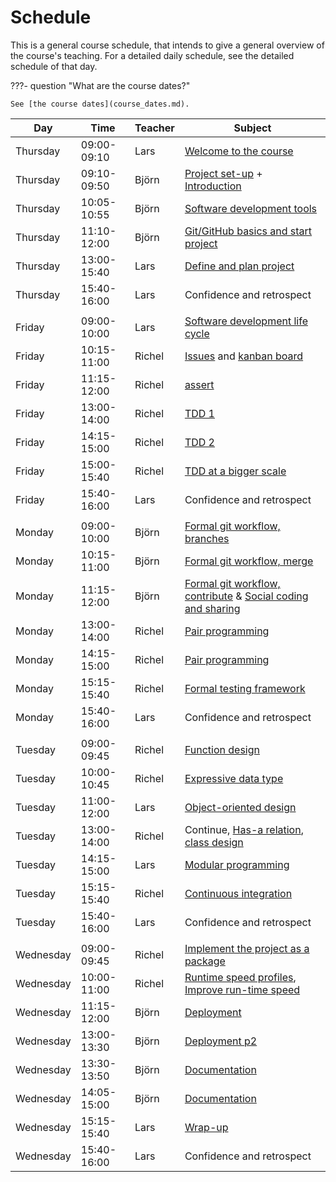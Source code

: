 # Schedule

This is a general course schedule, that intends to give a general overview
of the course's teaching.
For a detailed daily schedule, see the detailed schedule of that day.

???- question "What are the course dates?"

    See [the course dates](course_dates.md).

<!-- markdownlint-disable MD013 --><!-- Tables cannot be split up over lines, hence will break 80 characters per line -->
<!-- markdownlint-disable MD055 --><!-- We use three pipes to indicate an empty row -->

Day      |Time       |Teacher|Subject
---------|-----------|-------|-----------------------------------------------------------
Thursday |09:00-09:10|Lars   | [Welcome to the course](./intro.md)
Thursday |09:10-09:50|Björn  | [Project set-up](./project_start/configurations.md) + [Introduction](./introductions/intro.md)
Thursday |10:05-10:55|Björn  |[Software development tools](./introductions/sdlc_tools.md) <!-- includes modules (tiny) -->
Thursday |11:10-12:00|Björn  |[Git/GitHub basics and start project](./project_start/git_startup.md) <!-- includes merge conflicts -->
Thursday   |13:00-15:40|Lars   |[Define and plan project](./project_start/analysis_design.md)
Thursday   |15:40-16:00|Lars   |Confidence and retrospect
|||||
Friday  |09:00-10:00|Lars   |[Software development life cycle](./introductions/sdlc.md)
Friday  |10:15-11:00|Richel |[Issues](project/issues.md) and [kanban board](project/kanban_board.md)
Friday  |11:15-12:00|Richel |[assert](assert/README.md)
Friday  |13:00-14:00|Richel |[TDD 1](tdd/README.md)
Friday  |14:15-15:00|Richel |[TDD 2](tdd/README.md)
Friday  |15:00-15:40|Richel |[TDD at a bigger scale](tdd_at_bigger_scale/README.md)
Friday  |15:40-16:00|Lars   |Confidence and retrospect
|||||
Monday|09:00-10:00|Björn  |[Formal git workflow, branches](./git/branches.md)
Monday|10:15-11:00|Björn  |[Formal git workflow, merge](./git/merge.md)
Monday|11:15-12:00|Björn  |[Formal git workflow, contribute](./git/contribute.md) & [Social coding and sharing](./social_coding/social_coding.md)
Monday|13:00-14:00|Richel |[Pair programming](pair_programming/README.md)
Monday|14:15-15:00|Richel |[Pair programming](pair_programming/README.md)
Monday|15:15-15:40|Richel |[Formal testing framework](testing/testing_framework.md)
Monday|15:40-16:00|Lars   |Confidence and retrospect
|||||
Tuesday |09:00-09:45|Richel |[Function design](function_design/README.md)
Tuesday |10:00-10:45|Richel |[Expressive data type](expressive_data_type/README.md)
Tuesday |11:00-12:00|Lars   |[Object-oriented design](design_develop/OO_development.md)
Tuesday |13:00-14:00|Richel |Continue, [Has-a relation](has_a_relation/README.md), [class design](data_structures/class_design.md)
Tuesday |14:15-15:00|Lars   |[Modular programming](./modularity/modular.md)
Tuesday |15:15-15:40|Richel |[Continuous integration](continuous_integration/README.md)
Tuesday |15:40-16:00|Lars   |Confidence and retrospect
|||||
Wednesday|09:00-09:45|Richel |[Implement the project as a package](package/README.md)
Wednesday|10:00-11:00|Richel |[Runtime speed profiles](optimisation/runtime_speed_profiles.md), [Improve run-time speed](optimisation/improve_runtime_speed.md)
Wednesday|11:15-12:00|Björn  |[Deployment](deployment/deploy.md)
Wednesday|13:00-13:30|Björn  |[Deployment p2](deployment/deploy.md)
Wednesday|13:30-13:50|Björn  |[Documentation](deployment/documentation.md)
Wednesday|14:05-15:00|Björn  |[Documentation](deployment/documentation.md)
Wednesday|15:15-15:40|Lars   |[Wrap-up](misc/wrap_up.md)
Wednesday|15:40-16:00|Lars   |Confidence and retrospect

<!-- markdownlint-enable MD013 -->
<!-- markdownlint-enable MD055 -->
